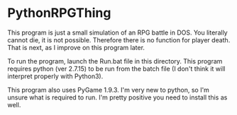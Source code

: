 # PythonRPGThing

This program is just a small simulation of an RPG battle in DOS.
You literally cannot die, it is not possible. Therefore there is no function
for player death. That is next, as I improve on this program later.

To run the program, launch the Run.bat file in this directory.
This program requires python (ver 2.7.15) to be run from the batch file (I don't think it will interpret
properly with Python3). 

This program also uses PyGame 1.9.3. I'm very new to python, so I'm unsure what is required to run.
I'm pretty positive you need to install this as well.